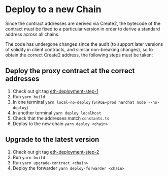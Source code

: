 # Deploy to a new Chain

Since the contract addresses are derived via Create2, the bytecode of the contract must be fixed to a particular version
in order to derive a standard address across all chains.

The code has undergone changes since the audit (to support later versions of solidity in client contracts, and similar
non-breaking changes), so to obtain the correct Create2 address, the following steps must be taken:

## Deploy the proxy contract at the correct addresses

1. Check out git tag
   [eth-deployment-step-1](https://github.com/identity-com/on-chain-identity-gateway/releases/tag/eth-deployment-step-1)
2. Run `yarn build`
3. In one terminal `yarn local-no-deploy` (`STAGE=prod hardhat node --no-deploy`)
4. In another terminal `yarn deploy localhost`
5. Check that the addresses match `constants.ts`
6. Deploy to the new chain `yarn deploy <chain>`

## Upgrade to the latest version

1. Check out git tag
   [eth-deployment-step-2](https://github.com/identity-com/on-chain-identity-gateway/releases/tag/eth-deployment-step-2)
2. Run `yarn build`
3. Run `yarn upgrade-contract <chain>`
4. Deploy the forwarder `yarn deploy-forwarder <chain>`
